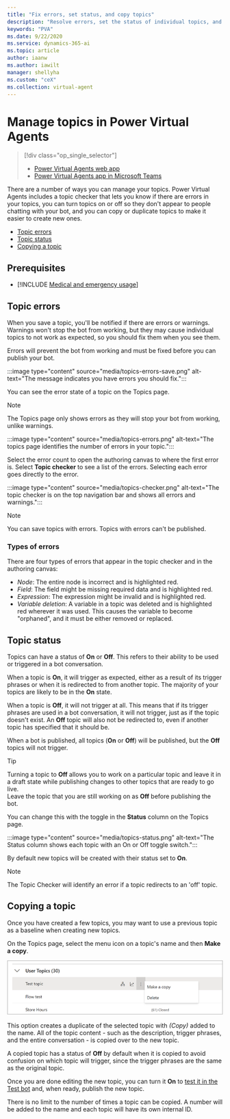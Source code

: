 ```yaml
---
title: "Fix errors, set status, and copy topics"
description: "Resolve errors, set the status of individual topics, and copy topics when creating new topics to save time."
keywords: "PVA"
ms.date: 9/22/2020
ms.service: dynamics-365-ai
ms.topic: article
author: iaanw
ms.author: iawilt
manager: shellyha
ms.custom: "ceX"
ms.collection: virtual-agent
---
```


# Manage topics in Power Virtual Agents

> [!div class="op_single_selector"]
> - [Power Virtual Agents web app](authoring-topic-management.md)
> - [Power Virtual Agents app in Microsoft Teams](teams/authoring-topic-management-teams.md)

There are a number of ways you can manage your topics. Power Virtual Agents includes a topic checker that lets you know if there are errors in your topics, you can turn topics on or off so they don't appear to people chatting with your bot, and you can copy or duplicate topics to make it easier to create new ones.

- [Topic errors](#topic-errors)
- [Topic status](#topic-status)
- [Copying a topic](#copying-a-topic)

## Prerequisites

- [!INCLUDE [Medical and emergency usage](includes/pva-usage-limitations.md)]


## Topic errors

When you save a topic, you'll be notified if there are errors or warnings. Warnings won't stop the bot from working, but they may cause individual topics to not work as expected, so you should fix them when you see them.

Errors will prevent the bot from working and must be fixed before you can publish your bot.

:::image type="content" source="media/topics-errors-save.png" alt-text="The message indicates you have errors you should fix.":::

You can see the error state of a topic on the Topics page. 

>[!NOTE]
>The Topics page only shows errors as they will stop your bot from working, unlike warnings.

:::image type="content" source="media/topics-errors.png" alt-text="The topics page identifies the number of errors in your topic.":::

Select the error count to open the authoring canvas to where the first error is. Select **Topic checker** to see a list of the errors. Selecting each error goes directly to the error.  

:::image type="content" source="media/topics-checker.png" alt-text="The topic checker is on the top navigation bar and shows all errors and warnings.":::

>[!NOTE]
> You can save topics with errors. Topics with errors can't be published.


### Types of errors

There are four types of errors that appear in the topic checker and in the authoring canvas:

- *Node*: The entire node is incorrect and is highlighted red.
- *Field*: The field might be missing required data and is highlighted red.
- *Expression*: The expression might be invalid and is highlighted red.
- *Variable deletion*: A variable in a topic was deleted and is highlighted red wherever it was used. This causes the variable to become "orphaned", and it must be either removed or replaced.



## Topic status

Topics can have a status of **On** or **Off**. This refers to their ability to be used or triggered in a bot conversation. 

When a topic is **On**, it will trigger as expected, either as a result of its trigger phrases or when it is redirected to from another topic. The majority of your topics are likely to be in the **On** state.

When a topic is **Off**, it will not trigger at all. This means that if its trigger phrases are used in a bot conversation, it will not trigger, just as if the topic doesn't exist. An **Off** topic will also not be redirected to, even if another topic has specified that it should be.

When a bot is published, all topics (**On** or **Off**) will be published, but the **Off** topics will not trigger. 

>[!TIP]
>Turning a topic to **Off** allows you to work on a particular topic and leave it in a draft state while publishing changes to other topics that are ready to go live.  
>Leave the topic that you are still working on as **Off** before publishing the bot. 

You can change this with the toggle in the **Status** column on the Topics page. 

:::image type="content" source="media/topics-status.png" alt-text="The Status column shows each topic with an On or Off toggle switch.":::

By default new topics will be created with their status set to **On**. 

> [!NOTE]
> The Topic Checker will identify an error if a topic redirects to an 'off' topic.
   

## Copying a topic

Once you have created a few topics, you may want to use a previous topic as a baseline when creating new topics.

On the Topics page, select the menu icon on a topic's name and then **Make a copy**. 

![Make a copy from the menu icon](media/topics-menu-icon.png)

This option creates a duplicate of the selected topic with *(Copy)* added to the name. All of the topic content - such as the description, trigger phrases, and the entire conversation - is copied over to the new topic.


A copied topic has a status of **Off** by default when it is copied to avoid confusion on which topic will trigger, since the trigger phrases are the same as the original topic. 

Once you are done editing the new topic, you can turn it **On** to [test it in the Test bot](authoring-test-bot.md) and, when ready, publish the new topic.

There is no limit to the number of times a topic can be copied. A number will be added to the name and each topic will have its own internal ID.






